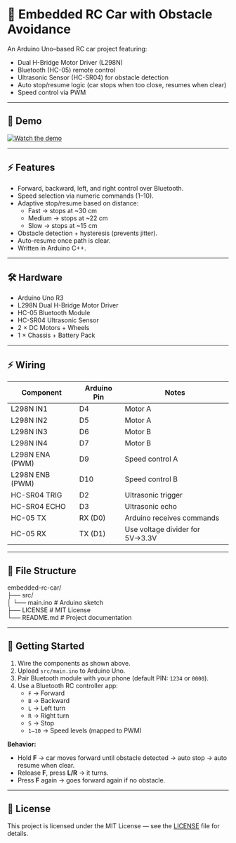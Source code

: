 # 🚗 Embedded RC Car with Obstacle Avoidance

An Arduino Uno–based RC car project featuring:

- Dual H-Bridge Motor Driver (L298N)
- Bluetooth (HC-05) remote control
- Ultrasonic Sensor (HC-SR04) for obstacle detection
- Auto stop/resume logic (car stops when too close, resumes when clear)
- Speed control via PWM

---

## 🎥 Demo
[![Watch the demo](https://img.youtube.com/vi/VV_tw-a58Gs/0.jpg)](https://youtu.be/VV_tw-a58Gs)

---

## ⚡ Features
- Forward, backward, left, and right control over Bluetooth.
- Speed selection via numeric commands (1–10).
- Adaptive stop/resume based on distance:
  - Fast → stops at ~30 cm
  - Medium → stops at ~22 cm
  - Slow → stops at ~15 cm
- Obstacle detection + hysteresis (prevents jitter).
- Auto-resume once path is clear.
- Written in Arduino C++.

---

## 🛠️ Hardware
- Arduino Uno R3  
- L298N Dual H-Bridge Motor Driver  
- HC-05 Bluetooth Module  
- HC-SR04 Ultrasonic Sensor  
- 2 × DC Motors + Wheels  
- 1 × Chassis + Battery Pack  

---

## ⚡ Wiring

| Component           | Arduino Pin | Notes                        |
|---------------------|-------------|------------------------------|
| L298N IN1           | D4          | Motor A                      |
| L298N IN2           | D5          | Motor A                      |
| L298N IN3           | D6          | Motor B                      |
| L298N IN4           | D7          | Motor B                      |
| L298N ENA (PWM)     | D9          | Speed control A              |
| L298N ENB (PWM)     | D10         | Speed control B              |
| HC-SR04 TRIG        | D2          | Ultrasonic trigger           |
| HC-SR04 ECHO        | D3          | Ultrasonic echo              |
| HC-05 TX            | RX (D0)     | Arduino receives commands    |
| HC-05 RX            | TX (D1)     | Use voltage divider for 5V→3.3V |

---

## 📂 File Structure

embedded-rc-car/  
├── src/  
│   └── main.ino   # Arduino sketch  
├── LICENSE        # MIT License  
└── README.md      # Project documentation  


---

## 🚀 Getting Started
1. Wire the components as shown above.
2. Upload `src/main.ino` to Arduino Uno.
3. Pair Bluetooth module with your phone (default PIN: `1234` or `0000`).
4. Use a Bluetooth RC controller app:
   - `F` → Forward  
   - `B` → Backward  
   - `L` → Left turn  
   - `R` → Right turn  
   - `S` → Stop  
   - `1–10` → Speed levels (mapped to PWM)

**Behavior:**  
- Hold **F** → car moves forward until obstacle detected → auto stop → auto resume when clear.  
- Release **F**, press **L/R** → it turns.  
- Press **F** again → goes forward again if no obstacle.  

---

## 📜 License
This project is licensed under the MIT License — see the [LICENSE](LICENSE) file for details.
